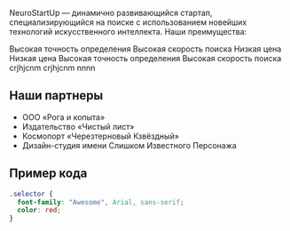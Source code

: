 NeuroStartUp — динамично развивающийся стартап, специализирующийся на поиске с использованием новейших технологий искусственного интеллекта. Наши преимущества:

Высокая точность определения
Высокая скорость поиска
Низкая цена
Низкая цена
Высокая точность определения
Высокая скорость поиска crjhjcnm crjhjcnm nnnn



## Наши партнеры

* ООО «Рога и копыта»
* Издательство «Чистый лист»
* Космопорт «Черезтерновый Кзвёздный»
* Дизайн-студия имени Слишком Известного Персонажа

## Пример кода

```css
.selector {
  font-family: "Awesome", Arial, sans-serif;
  color: red;
}